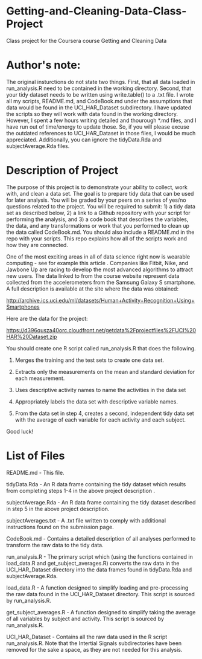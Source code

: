 # Getting-and-Cleaning-Data-Class-Project
Class project for the Coursera course Getting and Cleaning Data

# Author's note:

The original insturctions do not state two things. First, that all data loaded in run_analysis.R need to be contained in the working directory. Second, that your tidy dataset needs to be written using write.table() to a .txt file. I wrote all my scripts, README.md, and CodeBook.md under the assumptions that data would be found in the UCI_HAR_Dataset subdirectory. I have updated the scripts so they will work with data found in the working directory. However, I spent a few hours writing detailed and thourough *.md files, and I have run out of time/energy to update those. So, if you will please excuse the outdated references to UCI_HAR_Dataset in those files, I would be much appreciated. Additionally, you can ignore the tidyData.Rda and subjectAverage.Rda files.

# Description of Project

The purpose of this project is to demonstrate your ability to collect, work with, and clean a data set. The goal is to prepare tidy data that can be used for later analysis. You will be graded by your peers on a series of yes/no questions related to the project. You will be required to submit: 1) a tidy data set as described below, 2) a link to a Github repository with your script for performing the analysis, and 3) a code book that describes the variables, the data, and any transformations or work that you performed to clean up the data called CodeBook.md. You should also include a README.md in the repo with your scripts. This repo explains how all of the scripts work and how they are connected.

One of the most exciting areas in all of data science right now is wearable computing - see for example this article . Companies like Fitbit, Nike, and Jawbone Up are racing to develop the most advanced algorithms to attract new users. The data linked to from the course website represent data collected from the accelerometers from the Samsung Galaxy S smartphone. A full description is available at the site where the data was obtained:

http://archive.ics.uci.edu/ml/datasets/Human+Activity+Recognition+Using+Smartphones 

Here are the data for the project:

 https://d396qusza40orc.cloudfront.net/getdata%2Fprojectfiles%2FUCI%20HAR%20Dataset.zip  

You should create one R script called run_analysis.R that does the following. 

1. Merges the training and the test sets to create one data set.

2. Extracts only the measurements on the mean and standard deviation for each measurement. 

3. Uses descriptive activity names to name the activities in the data set

4. Appropriately labels the data set with descriptive variable names. 

5. From the data set in step 4, creates a second, independent tidy data set with the average of each variable for each activity and each subject.

Good luck!

# List of Files

README.md - This file.

tidyData.Rda - An R data frame containing the tidy dataset which results from completing steps 1-4 in the above project description .

subjectAverage.Rda - An R data frame containing the tidy dataset described in step 5 in the above project description.

subjectAverages.txt - A .txt file written to comply with additional instructions found on the submission page.

CodeBook.md - Contains a detailed description of all analyses performed to transform the raw data to the tidy data.

run_analysis.R - The primary script which (using the functions contained in load_data.R and get_subject_averages.R) converts the raw data in the UCI_HAR_Dataset directory into the data frames found in tidyData.Rda and subjectAverage.Rda.

load_data.R - A function designed to simplify loading and pre-processing the raw data found in the UCI_HAR_Dataset directory. This script is sourced by run_analysis.R.

get_subject_averages.R - A function designed to simplify taking the average of all variables by subject and activity. This script is sourced by run_analysis.R.

UCI_HAR_Dataset - Contains all the raw data used in the R script run_analysis.R. Note that the Intertial Signals subdirectories have been removed for the sake a space, as they are not needed for this analysis.

